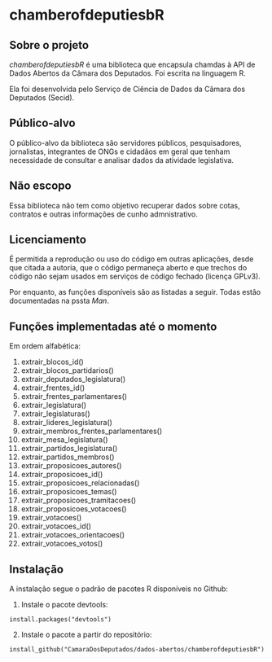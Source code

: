 # chamberofdeputiesbR

## Sobre o projeto

*chamberofdeputiesbR* é uma biblioteca que encapsula chamdas à API de Dados 
Abertos da Câmara dos Deputados. Foi escrita na linguagem R.

Ela foi desenvolvida pelo Serviço de Ciência de Dados da Câmara dos Deputados
(Secid).

## Público-alvo

O público-alvo da biblioteca são servidores públicos, pesquisadores, jornalistas, 
integrantes de ONGs e cidadãos em geral que tenham necessidade de consultar e
analisar dados da atividade legislativa.

## Não escopo

Essa biblioteca não tem como objetivo recuperar dados sobre cotas, contratos e outras
informações de cunho admnistrativo.

## Licenciamento

É permitida a reprodução ou uso do código em outras aplicações, desde que citada a 
autoria, que o código permaneça aberto e que trechos do código não sejam usados em
serviços de código fechado (licença GPLv3).

Por enquanto, as funções disponíveis são as listadas a seguir. Todas estão documentadas
na pssta *Man*.

## Funções implementadas até o momento

Em ordem alfabética:

1. extrair_blocos_id()
2. extrair_blocos_partidarios()
3. extrair_deputados_legislatura()
4. extrair_frentes_id()
5. extrair_frentes_parlamentares()
6. extrair_legislatura()
7. extrair_legislaturas()
8. extrair_lideres_legislatura()
9. extrair_membros_frentes_parlamentares()
10. extrair_mesa_legislatura()
11. extrair_partidos_legislatura()
12. extrair_partidos_membros()
13. extrair_proposicoes_autores()
14. extrair_proposicoes_id()
15. extrair_proposicoes_relacionadas()
16. extrair_proposicoes_temas()
17. extrair_proposicoes_tramitacoes()
18. extrair_proposicoes_votacoes()
19. extrair_votacoes()
20. extrair_votacoes_id()
21. extrair_votacoes_orientacoes()
22. extrair_votacoes_votos()

## Instalação

A instalação segue o padrão de pacotes R disponíveis no Github:

1. Instale o pacote devtools:

```
install.packages("devtools")
```

2. Instale o pacote a partir do repositório:

```
install_github("CamaraDosDeputados/dados-abertos/chamberofdeputiesbR")
```
